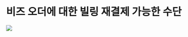 # 비즈 오더에 대한 빌링 재결제 가능한 수단

![](https://kakaomobilitysupport.zendesk.com/hc/article_attachments/32988947494169)